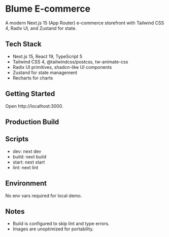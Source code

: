 # Blume E-commerce

A modern Next.js 15 (App Router) e-commerce storefront with Tailwind CSS 4, Radix UI, and Zustand for state.

## Tech Stack
- Next.js 15, React 19, TypeScript 5
- Tailwind CSS 4, @tailwindcss/postcss, tw-animate-css
- Radix UI primitives, shadcn-like UI components
- Zustand for state management
- Recharts for charts

## Getting Started


Open http://localhost:3000.

## Production Build


## Scripts
- dev: next dev
- build: next build
- start: next start
- lint: next lint

## Environment
No env vars required for local demo.

## Notes
- Build is configured to skip lint and type errors.
- Images are unoptimized for portability.
